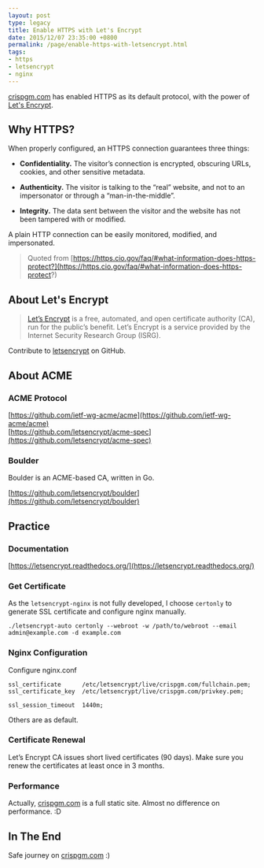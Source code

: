 ```yaml
---
layout: post
type: legacy
title: Enable HTTPS with Let's Encrypt
date: 2015/12/07 23:35:00 +0800
permalink: /page/enable-https-with-letsencrypt.html
tags:
- https
- letsencrypt
- nginx
---
```


[crispgm.com](https://crispgm.com) has enabled HTTPS as its default protocol, with the power of [Let's Encrypt](https://letsencrypt.org/).

## Why HTTPS?

When properly configured, an HTTPS connection guarantees three things:

* __Confidentiality.__ The visitor’s connection is encrypted, obscuring URLs, cookies, and other sensitive metadata.

* __Authenticity.__ The visitor is talking to the “real” website, and not to an impersonator or through a “man-in-the-middle”.

* __Integrity.__ The data sent between the visitor and the website has not been tampered with or modified.

A plain HTTP connection can be easily monitored, modified, and impersonated.

> Quoted from [https://https.cio.gov/faq/#what-information-does-https-protect?](https://https.cio.gov/faq/#what-information-does-https-protect?)

## About Let's Encrypt

> [Let’s Encrypt](https://letsencrypt.org/) is a free, automated, and open certificate authority (CA), run for the public’s benefit. Let’s Encrypt is a service provided by the Internet Security Research Group (ISRG).

Contribute to [letsencrypt](https://github.com/letsencrypt) on GitHub.

## About ACME

### ACME Protocol

[https://github.com/ietf-wg-acme/acme](https://github.com/ietf-wg-acme/acme)  
[https://github.com/letsencrypt/acme-spec](https://github.com/letsencrypt/acme-spec)

### Boulder

Boulder is an ACME-based CA, written in Go.

[https://github.com/letsencrypt/boulder](https://github.com/letsencrypt/boulder)

## Practice

### Documentation

[https://letsencrypt.readthedocs.org/](https://letsencrypt.readthedocs.org/)

### Get Certificate

As the ```letsencrypt-nginx``` is not fully developed, I choose ```certonly``` to generate SSL certificate and configure nginx manually.

```
./letsencrypt-auto certonly --webroot -w /path/to/webroot --email admin@example.com -d example.com
```

### Nginx Configuration

Configure nginx.conf

```
ssl_certificate      /etc/letsencrypt/live/crispgm.com/fullchain.pem;
ssl_certificate_key  /etc/letsencrypt/live/crispgm.com/privkey.pem;

ssl_session_timeout  1440m;     
```

Others are as default.

### Certificate Renewal

Let’s Encrypt CA issues short lived certificates (90 days). Make sure you renew the certificates at least once in 3 months.

### Performance

Actually, [crispgm.com](https://crispgm.com) is a full static site. Almost no difference on performance. :D

## In The End

Safe journey on [crispgm.com](https://crispgm.com) :)
